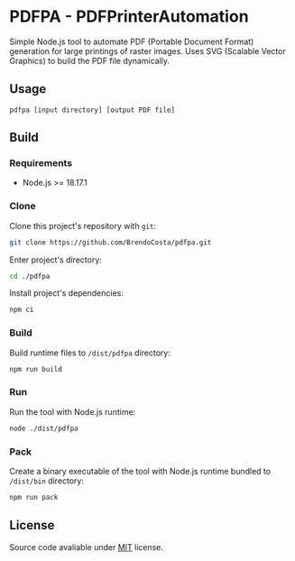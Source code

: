 # PDFPA - PDFPrinterAutomation

Simple Node.js tool to automate PDF (Portable Document Format) generation for large printings of raster images. Uses SVG (Scalable Vector Graphics) to build the PDF file dynamically.

## Usage

`pdfpa [input directory] [output PDF file]`

## Build

### Requirements

- Node.js >= 18.17.1

### Clone

Clone this project's repository with `git`:

```sh
git clone https://github.com/BrendoCosta/pdfpa.git
```

Enter project's directory:

```sh
cd ./pdfpa
```

Install project's dependencies:

```sh
npm ci
```

### Build

Build runtime files to `/dist/pdfpa` directory:

```sh
npm run build
```

### Run

Run the tool with Node.js runtime:

```sh
node ./dist/pdfpa
```

### Pack

Create a binary executable of the tool with Node.js runtime bundled to `/dist/bin` directory:

```sh
npm run pack
```

## License

Source code avaliable under [MIT](/LICENSE) license.